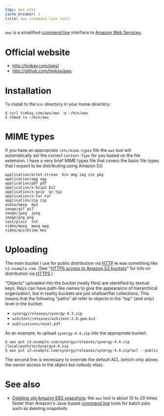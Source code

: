 ```yaml
---
tags: aws wiki
cache_breaker: 1
title: aws (command line tool)
---
```


`aws` is a simplified [command line](/wiki/command_line) interface to [Amazon Web Services](/wiki/Amazon_Web_Services).

# Official website

-   <http://timkay.com/aws/>
-   <http://github.com/timkay/aws>

# Installation

To install to the `bin` directory in your home directory:

```shell
$ curl timkay.com/aws/aws -o ~/bin/aws
$ chmod +x ~/bin/aws
```

# MIME types

If you have an appropriate `/etc/mime.types` file the `aws` tool will automatically set the correct `Content-Type` for you based on the file extension. I have a very brief MIME types file that covers the basic file types that I expect to be distributing using Amazon S3:

    application/octet-stream  bin dmg img iso pkg
    application/ogg ogg
    application/pdf pdf
    application/x-bzip2 bz2
    application/x-gzip  gz tgz
    application/x-tar tar
    application/zip zip
    audio/mpeg  mp3
    image/gif gif
    image/jpeg  jpeg
    image/png png
    text/plain  txt
    video/mpeg  mpeg mpg
    video/quicktime mov

# Uploading

The main bucket I use for public distribution via [HTTP](/wiki/HTTP) ~~is~~ was something like `s3.example.com`. (See "[HTTPS access to Amazon S3 buckets](/wiki/HTTPS_access_to_Amazon_S3_buckets)" for info on distribution via [HTTPS](/wiki/HTTPS).)

"Objects" uploaded into the bucket (really files) are identified by textual keys. Keys can have path-like names to give the appearance of hierarchical organization, but in reality buckets are just shallow/flat collections. This means that the following "paths" all refer to objects in the "top" (and _only_) level in the bucket:

-   `synergy/releases/synergy-4.3.zip`
-   `wikitext/releases/wikitext-2.0.gem.bz2`
-   `publications/novel.pdf`

As an example, to upload `synergy-4.4.zip` into the appropriate bucket:

```shell
$ aws put s3.example.com/synergy/releases/synergy-4.4.zip /local/path/to/Synergy4.4.zip
$ aws put s3.example.com/synergy/releases/synergy-4.4.zip?acl --public
```

The second line is necessary to override the default ACL (which only allows the owner access to the object but nobody else).

# See also

-   [Deleting old Amazon EBS snapshots](/wiki/Deleting_old_Amazon_EBS_snapshots): the `aws` tool is about 10 to 20 times faster than Amazon's Java-based [command line](/wiki/command_line) tools for batch jobs such as deleting snapshots
